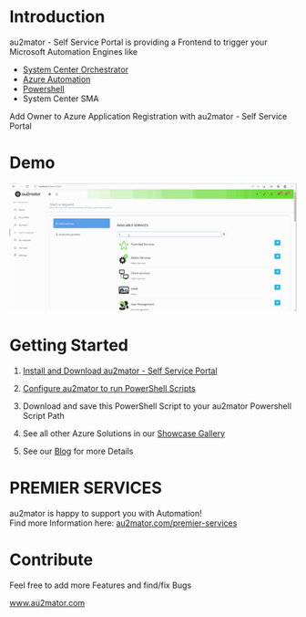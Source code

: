 # Introduction

au2mator - Self Service Portal is providing a Frontend to trigger your Microsoft Automation Engines like

- <a href="https://www.au2mator.com/orchestrator/?utm_source=github&utm_medium=social&utm_campaign=Azure_AddOwnerAzureAppReg&utm_content=Readme" target="_blank">System Center Orchestrator</a>
- <a href="https://www.au2mator.com/AzureAutomation/?utm_source=github&utm_medium=social&utm_campaign=Azure_AddOwnerAzureAppReg&utm_content=Readme" target="_blank">Azure Automation</a>
- <a href="https://www.au2mator.com/Powershell/?utm_source=github&utm_medium=social&utm_campaign=Azure_AddOwnerAzureAppReg&utm_content=Readme" target="_blank">Powershell</a>
- System Center SMA

Add Owner to Azure Application Registration with au2mator - Self Service Portal



# Demo
![Demo](/DEMO/Azure_AddOwnerAzureAppReg.gif)

# Getting Started

1.	<a href="https://au2mator.com/documentation/install-or-update-au2mator-self-service-portal/?utm_source=github&utm_medium=social&utm_campaign=Azure_AddOwnerAzureAppReg&utm_content=Readme" target="_blank">Install and Download au2mator - Self Service Portal</a>

2.	<a href="https://au2mator.com/documentation/use-powershell-with-au2mator/?utm_source=github&utm_medium=social&utm_campaign=Azure_AddOwnerAzureAppReg&utm_content=Readme" target="_blank">Configure au2mator to run PowerShell Scripts</a>

3.	Download and save this PowerShell Script to your au2mator Powershell Script Path

4. See all other Azure Solutions in our <a href="https://au2mator.com/Azure/?utm_source=github&utm_medium=social&utm_campaign=Azure_AddOwnerAzureAppReg&utm_content=Readme">Showcase Gallery</a>

5. See our <a href="https://au2mator.com/blog/?utm_source=github&utm_medium=social&utm_campaign=Azure_AddOwnerAzureAppReg&utm_content=Readme">Blog</a> for more Details


# PREMIER SERVICES

au2mator is happy to support you with Automation! <br>
Find more Information here: <a href="https://au2mator.com/premier-services/?utm_source=github&utm_medium=social&utm_campaign=Azure_AddOwnerAzureAppReg&utm_content=Readme" target="_blank">au2mator.com/premier-services</a>


# Contribute

Feel free to add more Features and find/fix Bugs

<a href="https://au2mator.com/?utm_source=github&utm_medium=social&utm_campaign=Azure_AddOwnerAzureAppReg&utm_content=Readme" target="_blank">www.au2mator.com</a>

